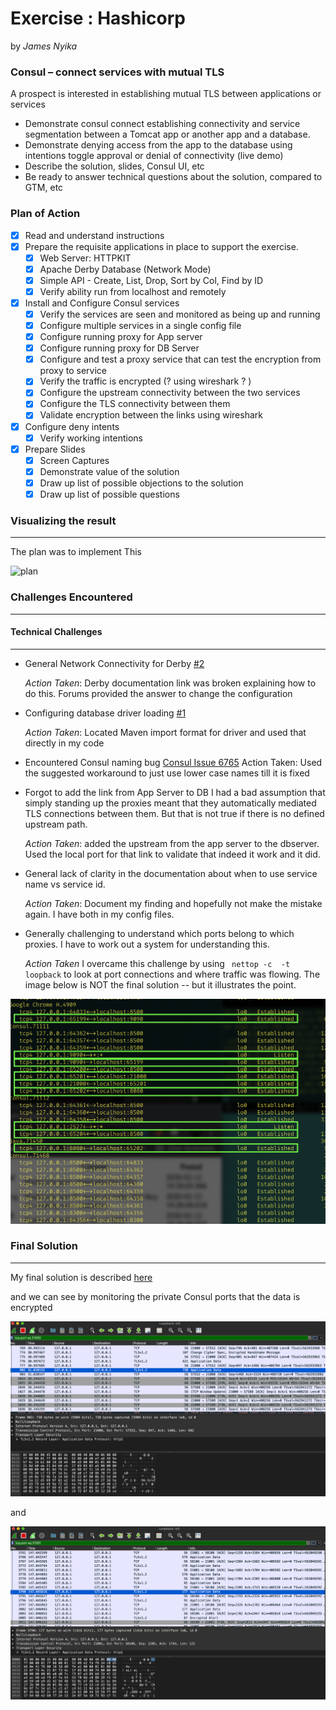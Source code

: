 # Exercise : Hashicorp

by *James Nyika*


### Consul – connect services with mutual TLS

A prospect is interested in establishing mutual TLS between applications or services

* Demonstrate consul connect establishing connectivity and service segmentation between a Tomcat app or another app and a database.
* Demonstrate denying access from the app to the database using intentions toggle approval or denial of connectivity (live demo)
* Describe the solution, slides, Consul UI, etc
* Be ready to answer technical questions about the solution, compared to GTM, etc

### Plan of Action

 - [X] Read and understand instructions
 - [X] Prepare the requisite applications in place to support the exercise.
   - [X] Web Server: HTTPKIT
   - [X] Apache Derby Database (Network Mode)
   - [X] Simple API - Create, List, Drop, Sort by Col, Find by ID
   - [X] Verify ability run from localhost and remotely

- [X] Install and Configure Consul services
  - [X] Verify the services are seen and monitored as being up and running
  - [X] Configure multiple services in a single config file
  - [X] Configure running proxy for App server
  - [X] Configure running proxy for DB Server
  - [X] Configure and test a proxy service that can test the encryption from proxy to service
  - [X] Verify the traffic is encrypted (? using wireshark ? )
  - [X] Configure the upstream connectivity between the two services
  - [X] Configure the TLS connectivity between them
  - [X] Validate encryption between the links using wireshark

- [X] Configure deny intents
  - [X] Verify working intentions

- [X] Prepare Slides
    - [X] Screen Captures
    - [X] Demonstrate value of the solution
    - [X] Draw up list of possible objections to the solution
    - [X] Draw up list of possible questions

### Visualizing the result
---

 The plan was to implement This

![plan](../resources/images/ThePlan.png)


### Challenges Encountered
---

 #### Technical Challenges
 ---

 * General Network Connectivity for Derby [#2](https://github.com/jamesnyika/hashi/issues/2)

   *Action Taken*: Derby documentation link was broken explaining how to do this. Forums provided the answer to change the configuration
 * Configuring database driver loading [#1](https://github.com/jamesnyika/hashi/issues/1)

   *Action Taken*: Located Maven import format for driver and used that directly in my code
 * Encountered Consul naming bug [Consul Issue 6765](https://github.com/hashicorp/consul/issues/6765)
   Action Taken: Used the suggested workaround to just use lower case names till it is fixed

 * Forgot to add the link from App Server to DB
   I had a bad assumption that simply standing up the proxies meant that they automatically mediated TLS connections between them. But that is not true if there is no defined upstream path.

   *Action Taken*: added the upstream from the app server to the dbserver. Used the local port for that link to validate that indeed it work and it did.

 * General lack of clarity in the documentation about when to use service name vs service id.

   *Action Taken*: Document my finding and hopefully not make the mistake again. I have both in my config files.

 * Generally challenging to understand which ports belong to which proxies. I have to work out a system for understanding this.

   *Action Taken* I overcame this challenge by using ```` nettop -c  -t loopback```` to look at port connections and where traffic was flowing. The image below is NOT the final solution -- but it illustrates the point.

 ![NettopDiagram](../resources/images/ConsulServiceMesh.png)


### Final Solution
---
 My final solution is described [here](./solution.md)

 and we can see by monitoring the private Consul ports that the data is encrypted

  ![wireshark](../resources/images/wireshark2.png)

 and

  ![wireshark](../resources/images/wireshark.png)
